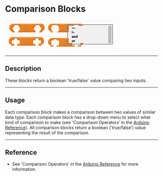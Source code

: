 # Comparison Blocks

![](images/compare_blocks.PNG)

----
## Description
These blocks return a boolean 'true/false' value comparing two inputs.

----
## Usage
Each comparison block makes a comparison between two values of similar data type. Each comparison block has a drop-down menu to select what kind of comparison to make (see 'Comparison Operators' in the [Arduino Reference](https://www.arduino.cc/reference/en/)). All comparison blocks return a boolean ('true/false') value representing the result of the comparison.

----
## Reference
* See 'Comparison Operators' in the [Arduino Reference](https://www.arduino.cc/reference/en/) for more information.